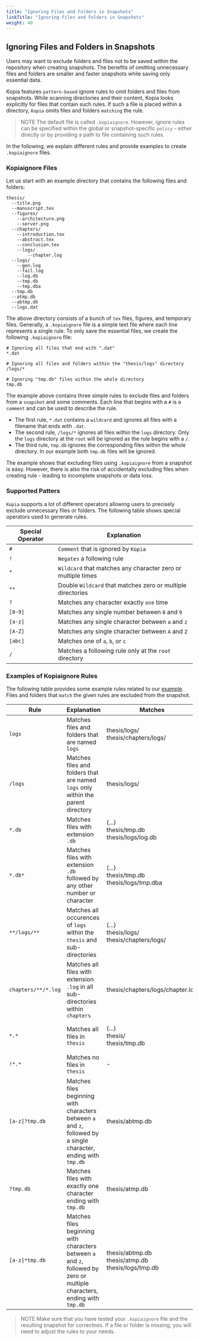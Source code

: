 ```yaml
---
title: "Ignoring Files and Folders in Snapshots"
linkTitle: "Ignoring Files and Folders in Snapshots"
weight: 40
---
```


## Ignoring Files and Folders in Snapshots

Users may want to exclude folders and files not to be saved within the repository when creating snapshots. The benefits of omitting unnecessary files and folders are smaller and faster snapshots while saving only essential data. 

Kopia features `pattern-based` ignore rules to omit folders and files from snapshots. While scanning directories and their content, Kopia looks explicitly for files that contain such rules. 
If such a file is placed within a directory, `Kopia` omits files and folders `matching` the rule.

>NOTE The default file is called `.kopiaignore`. However, ignore rules can be specified within the global or snapshot-specific `policy` - either directly or by providing a path to file containing such rules.   

In the following, we explain different rules and provide examples to create `.kopiaignore` files.

### Kopiaignore Files

Let us start with an example directory that contains the following files and folders:

```shell
thesis/
  --title.png
  --manuscript.tex
  --figures/
	--architecture.png
	--server.png
  --chapters/
	--introduction.tex
	--abstract.tex
	--conclusion.tex
	--logs/
	    --chapter.log
  --logs/
	--gen.log
	--fail.log
	--log.db
	--tmp.db
	--tmp.dba
  --tmp.db
  --atmp.db
  --abtmp.db
  --logs.dat
```

The above directory consists of a bunch of `tex` files, figures, and temporary files. Generally, a `.kopiaignore` file is a simple text file where each line represents a single rule. To only save the essential files, we create the following `.kopiaignore` file:

```shell
# Ignoring all files that end with ".dat"
*.dat

# Ignoring all files and folders within the "thesis/logs" directory
/logs/*

# Ignoring "tmp.db" files within the whole directory
tmp.db
```

The example above contains three simple rules to exclude files and folders from a `snapshot` and some comments. 
Each line that begins with a `#` is a `comment` and can be used to describe the rule. 

* The first rule, `*.dat` contains a `wildcard` and ignores all files with a filename that ends with `.dat`. 
* The second rule, `/logs/*` ignores all files within the `logs` directory. Only the `logs` directory at the `root` will be ignored as the rule begins with a `/`.
* The third rule, `tmp.db` ignores the corresponding files within the whole directory. In our example both `tmp.db` files will be ignored. 

The example shows that excluding files using `.kopiaignore` from a snapshot is easy. However, there is also the risk of accidentally excluding files when creating rule - leading to incomplete snapshots or data loss. 
 
### Supported Patters

`Kopia` supports a lot of different operators allowing users to precisely exclude unnecessary files or folders. The following table shows special operators used to generate rules.

| **Special Operator**	| **Explanation**												|
|-----------------------|---------------------------------------------------------------|
| `#`					| `Comment` that is ignored by `Kopia`							|
| `!`					| `Negates` a following rule									|
| `*`					| `Wildcard` that matches any character zero or multiple times	|
| `**`					| Double `Wildcard` that matches zero or multiple directories	|
| `?`					| Matches any character exactly `one` time						|
| `[0-9]`				| Matches any single number between `0` and `9`					|
| `[a-z]`				| Matches any single character between `a` and `z`				|
| `[A-Z]`				| Matches any single character between `A` and `Z`				|
| `[abc]`				| Matches one of `a`, `b`, or `c`								|
| `/`					| Matches a following rule only at the `root` directory		|

### Examples of Kopiaignore Rules 

The following table provides some example rules related to our [example](#kopiaignore-files). Files and folders that `match` the given rules are excluded from the snapshot.

| **Rule**			| **Explanation**																												| **Matches**													|**Ignores**							|
|-----------------------|-------------------------------------------------------------------------------------------------------------------------------|---------------------------------------------------------------|---------------------------------------|
| `logs`				| Matches files and folders that are named `logs`																				| thesis/logs/ </br> thesis/chapters/logs/						| 2 directories, 6 files				|
| `/logs`				| Matches files and folders that are named `logs` only within the parent directory												| thesis/logs/													| 1 directory, 5 files					|   
| `*.db`				| Matches files with extension `.db`																							| (...) </br> thesis/tmp.db </br> thesis/logs/log.db			| 0 directories, 5 files				|
| `*.db*`				| Matches files with extension `.db` followed by any other number or character													| (...) </br> thesis/tmp.db </br> thesis/logs/tmp.dba			| 0 directories, 6 files				|
| `**/logs/**`			| Matches all occurences of `logs` within the `thesis` and sub-directories  													| (...) </br> thesis/logs/ </br> thesis/chapters/logs/			| 2 directories, 6 files				|
| `chapters/**/*.log`	| Matches all files with extension `.log` in all sub-directories within `chapters` 												| thesis/chapters/logs/chapter.log								| 0 directores, 1 file					|      
| `*.*`					| Matches all files in `thesis`																									| (...) </br> thesis/ </br> thesis/tmp.db						| 5 directories, 17 files (all)			|
| `!*.*`				| Matches no files in `thesis`																									| -																| 0 directories, 0 files				|
| `[a-z]?tmp.db`		| Matches files beginning with characters between `a` and `z`, followed by a single character, ending with `tmp.db`				| thesis/abtmp.db												| 0 directories, 1 file					|
| `?tmp.db`				| Matches files with exactly one character ending with `tmp.db`																	| thesis/atmp.db												| 0 directories, 1 file					|
| `[a-z]*tmp.db`		| Matches files beginning with characters between `a` and `z`, followed by zero or multiple characters, ending with `tmp.db`	| thesis/abtmp.db </br> thesis/atmp.db </br> thesis/logs/tmp.db	| 0 directories, 3 files				|

>NOTE Make sure that you have tested your `.kopiaignore` file and the resulting snapshot for correctnes. If a file or folder is missing, you will need to adjust the rules to your needs.